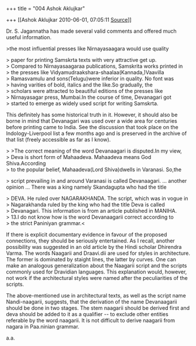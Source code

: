 +++
title = "004 Ashok Aklujkar"

+++
[[Ashok Aklujkar	2010-06-01, 07:05:11 [Source](https://groups.google.com/g/bvparishat/c/S4OTwK2-FV0)]]



Dr. S. Jagannatha has made several valid comments and offered much useful information.

\>the most influential presses like Nirnayasaagara would use quality

  
\> paper for printing Samskrta texts with very attractive get up.  
\> Compared to Nirnayasaagaraa publications, Samskrita works printed in  
\> the presses like Vidyamudraakshara-shaalaa(Kannada,)Vaavilla  
\> Ramasvamulu and sons(Telugu)were inferior in quality. No font was  
\> having varities of bold, italics and the like.So gradually, the  
\> scholars were attracted to beautiful editions of the presses like  
\> Nirnayasagar press, Mumbai.In the course of time, Devanagari got  
\> started to emerge as widely used script for writing Samskrta.

This definitely has some historical truth in it. However, it should also be borne in mind that Devanagari was used over a wide area for centuries before printing came to India. See the discussion that took place on the Indology-Liverpool list a few months ago and is preserved in the archive of that list (freely accessible as far as I know).

\> \>The correct meaning of the word Devanaagari is disputed.In my view,  
\> Deva is short form of Mahaadeva. Mahaadeva means God Shiva.According  
\> to the popular belief, Mahaadeva(Lord Shiva)dwells in Varanasi. So,the  

\> script prevailing in and around Varanasi is called Devanaagari. ... another opinion ... There was a king namely Skandagupta who had the title

  
\> DEVA. He ruled over NAGARAKHANDA. The script, which was in vogue in  
\> Nagarakhanda ruled by the king who had the title Deva is called  
\> Devanagari. This information is from an article published in MANIHA.  
\> 13.I do not know how is the word Devanaagarii correct according to  
\> the strict Paniniyan grammar.\<

If there is explicit documentary evidence in favour of the proposed connections, they should be seriously entertained. As I recall, another possibility was suggested in an old article by the Hindi scholar Dhirendra Varma. The words Naagarii and Draavi.dii are used for styles in architecture. The former is dominated by staight lines, the latter by curves. One can make an analogous generalization about the Naagarii script and the scripts commonly used for Dravidian languages. This explanation would, however, not work if the architectural styles were named after the peculiarities of the scripts.

The above-mentioned use in architectural texts, as well as the script name Nandi-naagarii, suggests, that the derivation of the name Devanaagarii should be done in two stages. The stem naagarii should be derived first and deva should be added to it as a qualifier -- to exclude other entities referable by the word naagarii. It is not difficult to derive naagarii from nagara in Paa.ninian grammar.

a.a.

